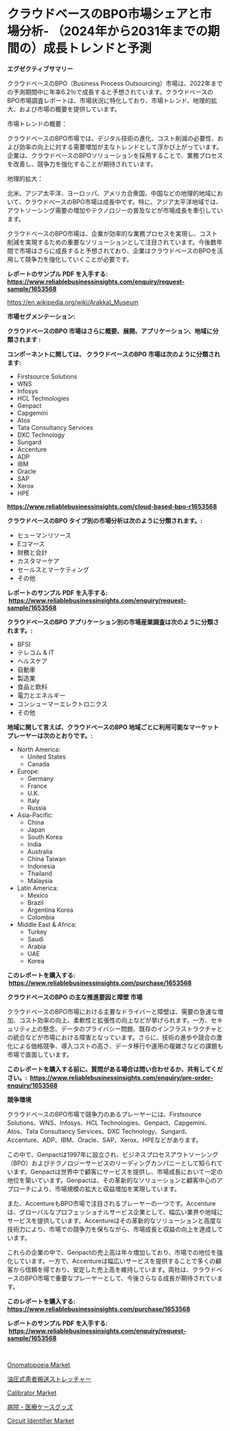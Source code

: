 <p><h1>クラウドベースのBPO市場シェアと市場分析- （2024年から2031年までの期間の）成長トレンドと予測</h1></p><p><strong>エグゼクティブサマリー</strong></p>
<p><p>クラウドベースのBPO（Business Process Outsourcing）市場は、2022年までの予測期間中に年率6.2％で成長すると予想されています。クラウドベースのBPO市場調査レポートは、市場状況に特化しており、市場トレンド、地理的拡大、および市場の概要を提供しています。</p><p>市場トレンドの概要：</p><p>クラウドベースのBPO市場では、デジタル技術の進化、コスト削減の必要性、および効率の向上に対する需要増加が主なトレンドとして浮かび上がっています。企業は、クラウドベースのBPOソリューションを採用することで、業務プロセスを改善し、競争力を強化することが期待されています。</p><p>地理的拡大：</p><p>北米、アジア太平洋、ヨーロッパ、アメリカ合衆国、中国などの地理的地域において、クラウドベースのBPO市場は成長中です。特に、アジア太平洋地域では、アウトソーシング需要の増加やテクノロジーの普及などが市場成長を牽引しています。</p><p>クラウドベースのBPO市場は、企業が効率的な業務プロセスを実現し、コスト削減を実現するための重要なソリューションとして注目されています。今後数年間で市場はさらに成長すると予想されており、企業はクラウドベースのBPOを活用して競争力を強化していくことが必要です。</p></p>
<p><strong>レポートのサンプル PDF を入手する: <a href="https://www.reliablebusinessinsights.com/enquiry/request-sample/1653568">https://www.reliablebusinessinsights.com/enquiry/request-sample/1653568</a></strong></p>
<p><a href="https://en.wikipedia.org/wiki/Arakkal_Museum">https://en.wikipedia.org/wiki/Arakkal_Museum</a></p>
<p><strong>市場セグメンテーション:</strong></p>
<p><strong> クラウドベースのBPO 市場はさらに概要、展開、アプリケーション、地域に分類されます :</strong></p>
<p><strong>コンポーネントに関しては、 クラウドベースのBPO 市場は次のように分類されます: &nbsp;</strong></p>
<p><ul><li>Firstsource Solutions</li><li>WNS</li><li>Infosys</li><li>HCL Technologies</li><li>Genpact</li><li>Capgemini</li><li>Atos</li><li>Tata Consultancy Services</li><li>DXC Technology</li><li>Sungard</li><li>Accenture</li><li>ADP</li><li>IBM</li><li>Oracle</li><li>SAP</li><li>Xerox</li><li>HPE</li></ul></p>
<p><strong><a href="https://www.reliablebusinessinsights.com/cloud-based-bpo-r1653568">https://www.reliablebusinessinsights.com/cloud-based-bpo-r1653568</a></strong></p>
<p><strong> クラウドベースのBPO タイプ別の市場分析は次のように分類されます。:</strong></p>
<p><ul><li>ヒューマンリソース</li><li>Eコマース</li><li>財務と会計</li><li>カスタマーケア</li><li>セールスとマーケティング</li><li>その他</li></ul></p>
<p><strong>レポートのサンプル PDF を入手する: &nbsp;<a href="https://www.reliablebusinessinsights.com/enquiry/request-sample/1653568">https://www.reliablebusinessinsights.com/enquiry/request-sample/1653568</a></strong></p>
<p><strong> クラウドベースのBPO アプリケーション別の市場産業調査は次のように分類されます。:</strong></p>
<p><ul><li>BFSI</li><li>テレコム & IT</li><li>ヘルスケア</li><li>自動車</li><li>製造業</li><li>食品と飲料</li><li>電力とエネルギー</li><li>コンシューマーエレクトロニクス</li><li>その他</li></ul></p>
<p><strong>地域に関して言えば、クラウドベースのBPO 地域ごとに利用可能なマーケットプレーヤーは次のとおりです。:</strong></p>
<p><ul>
    <li>
        North America:
        <ul>
            <li>United States</li>
            <li>Canada</li>
        </ul>
    </li>
    <li>
        Europe:
        <ul>
            <li>Germany</li>
            <li>France</li>
            <li>U.K.</li>
            <li>Italy</li>
            <li>Russia</li>
        </ul>
    </li>
    <li>
        Asia-Pacific:
        <ul>
            <li>China</li>
            <li>Japan</li>
            <li>South Korea</li>
            <li>India</li>
            <li>Australia</li>
            <li>China Taiwan</li>
            <li>Indonesia</li>
            <li>Thailand</li>
            <li>Malaysia</li>
        </ul>
    </li>
    <li>
        Latin America:
        <ul>
            <li>Mexico</li>
            <li>Brazil</li>
            <li>Argentina Korea</li>
            <li>Colombia</li>
        </ul>
    </li>
    <li>
        Middle East & Africa:
        <ul>
            <li>Turkey</li>
            <li>Saudi</li>
            <li>Arabia</li>
            <li>UAE</li>
            <li>Korea</li>
        </ul>
    </li>
    </ul></p>
<p><strong>このレポートを購入する: &nbsp;<a href="https://www.reliablebusinessinsights.com/purchase/1653568">https://www.reliablebusinessinsights.com/purchase/1653568</a></strong></p>
<p><strong>クラウドベースのBPO の主な推進要因と障壁 市場</strong></p>
<p><p>クラウドベースのBPO市場における主要なドライバーと障壁は、需要の急速な増加、コスト効率の向上、柔軟性と拡張性の向上などが挙げられます。一方、セキュリティ上の懸念、データのプライバシー問題、既存のインフラストラクチャとの統合などが市場における障害となっています。さらに、技術の進歩や競合の激化による価格競争、導入コストの高さ、データ移行や運用の複雑さなどの課題も市場で直面しています。</p></p>
<p><strong>このレポートを購入する前に、質問がある場合は問い合わせるか、共有してください。:&nbsp; <a href="https://www.reliablebusinessinsights.com/enquiry/pre-order-enquiry/1653568">https://www.reliablebusinessinsights.com/enquiry/pre-order-enquiry/1653568</a></strong></p>
<p><strong>競争環境</strong></p>
<p><p>クラウドベースのBPO市場で競争力のあるプレーヤーには、Firstsource Solutions、WNS、Infosys、HCL Technologies、Genpact、Capgemini、Atos、Tata Consultancy Services、DXC Technology、Sungard、Accenture、ADP、IBM、Oracle、SAP、Xerox、HPEなどがあります。 </p><p>この中で、Genpactは1997年に設立され、ビジネスプロセスアウトソーシング（BPO）およびテクノロジーサービスのリーディングカンパニーとして知られています。Genpactは世界中で顧客にサービスを提供し、市場成長において一定の地位を築いています。Genpactは、その革新的なソリューションと顧客中心のアプローチにより、市場規模の拡大と収益増加を実現しています。</p><p>また、AccentureもBPO市場で注目されるプレーヤーの一つです。Accentureは、グローバルなプロフェッショナルサービス企業として、幅広い業界や地域にサービスを提供しています。Accentureはその革新的なソリューションと高度な技術力により、市場での競争力を保ちながら、市場成長と収益の向上を達成しています。</p><p>これらの企業の中で、Genpactの売上高は年々増加しており、市場での地位を強化しています。一方で、Accentureは幅広いサービスを提供することで多くの顧客から信頼を得ており、安定した売上高を維持しています。両社は、クラウドベースのBPO市場で重要なプレーヤーとして、今後さらなる成長が期待されています。</p></p>
<p><strong>このレポートを購入する: &nbsp; <a href="https://www.reliablebusinessinsights.com/purchase/1653568">https://www.reliablebusinessinsights.com/purchase/1653568</a></strong></p>
<p><strong>レポートのサンプル PDF を入手する: &nbsp;<a href="https://www.reliablebusinessinsights.com/enquiry/request-sample/1653568">https://www.reliablebusinessinsights.com/enquiry/request-sample/1653568</a></strong><strong></strong></p>
<p>&nbsp;</p>
<p><p><a href="https://github.com/irfadac/Market-Research-Report-List-3/blob/main/onomatopoeia-market.md">Onomatopoeia Market</a></p><p><a href="https://github.com/schmahlson/Market-Research-Report-List-2/blob/main/4640148141918.md">油圧式患者搬送ストレッチャー</a></p><p><a href="https://issuu.com/reportprime-2/docs/calibrator-market-size-2030.pptx">Calibrator Market</a></p><p><a href="https://github.com/roulaayoub-saad/Market-Research-Report-List-1/blob/main/4162126141917.md">病院・医療ケースグッズ</a></p><p><a href="https://issuu.com/reportprime-2/docs/circuit-identifier-market-size-2030.pptx">Circuit Identifier Market</a></p></p>